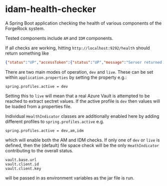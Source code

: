 # idam-health-checker

A Spring Boot application checking the health of various components of the ForgeRock system.

Tested components include `AM` and `IDM` components.

If all checks are working, hitting `http://localhost:9292/health` should return something like

```json
{"status":"UP","accessToken":{"status":"UP","message":"Server returned access_token"},"am":{"status":"UP","message":"Server is ALIVE"},"diskSpace":{"status":"UP","total":250685575168,"free":158809206784,"threshold":10485760}}
```

There are two main modes of operation, `dev` and `live`. These can be set within `application.properties` by setting the
property e.g.:

```spring.profiles.active = dev```

Setting this to `live` will mean that a real Azure Vault is attempted to be reached to extract sectret values. If the active profile
is `dev` then values will be loaded from a properties file.

Individual `HealthIndicator` classes are additionally enabled here by adding different profiles 
to `spring.profiles.active` e.g. 

```spring.profiles.active = dev,am,idm```

which will enable both the AM and IDM checks. If only one of `dev` or `live` is defined, then the (default)
file space check will be the only `HeathIndicator` contributing to the overall status.

```
vault.base.url
vault.client.id
vault.client.key
```

will be passed in as environment variables as the jar file is run.
